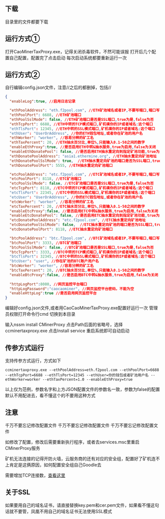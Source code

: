 ## 下载

目录里的文件都要下载

## 运行方式①

打开CaoMinerTaxProxy.exe，记得关闭杀毒软件，不然可能误报
打开后几个配置自己配置，配置完了点击启动
每次启动系统都要重新运行一次

## 运行方式②

自行编辑config.json文件，注意//之后的都删掉，包括//
``` json
{
  "enableLog":true, //启用日志记录

  "ethPoolAddress": "eth.f2pool.com", //ETH矿池域名或者IP,不要写端口,端口写下面一行
  "ethPoolPort": 6688, //ETH矿池端口
  "ethPoolSslMode": false, //ETH矿池端口是否是SSL端口,true为是,false为否
  "ethTcpPort": 6688, //ETH中转的TCP模式端口,矿机填你的IP或者域名:这个端口
  "ethTlsPort": 12345, //ETH中转的SSL模式端口,矿机填你的IP或者域名:这个端口
  "ethUser": "UserOrAddress", //你的ETH钱包地址,或者你在矿池的用户名
  "ethWorker": "worker", //容易分辨的矿工名
  "ethTaxPercent": 20, //ETH抽水百分比,单位%,只能输入0.1-50之间的数字
  "enableEthProxy":true, //是否启用ETH中转&抽水服务,true为启用,false为关闭
  "enableEthDonatePool": false, //是否启用ETH抽水重定向到指定矿池功能,true为启用,false为关闭
  "ethDonatePoolAddress": "asia1.ethermine.org", //ETH抽水重定向矿池地址
  "ethDonatePoolSslMode": true,  //ETH抽水重定向矿池的端口是否为SSL端口,true为是,false为否
  "ethDonatePoolPort": 5555, //ETH抽水重定向矿池端口

  "etcPoolAddress": "etc.f2pool.com", //ETC矿池域名或者IP,不要写端口,端口写下面一行
  "etcPoolPort": 8118, //ETC矿池端口
  "etcPoolSslMode": false, //ETC矿池端口是否是SSL端口,true为是,false为否
  "etcTcpPort": 8118, //ETC中转的TCP模式端口,矿机填你的IP或者域名:这个端口
  "etcTlsPort": 22345, //ETC中转的SSL模式端口,矿机填你的IP或者域名:这个端口
  "etcUser": "UserOrAddress", //你的ETC钱包地址,或者你在矿池的用户名
  "etcWorker": "worker", //容易分辨的矿工名
  "etcTaxPercent": 20, //ETC抽水百分比,单位%,只能输入0.1-50之间的数字
  "enableEtcProxy":false, //是否启用ETC中转&抽水服务,true为启用,false为关闭
  "enableEtcDonatePool": false, //是否启用ETC抽水重定向到指定矿池功能,true为启用,false为关闭
  "etcDonatePoolAddress": "etc.f2pool.com", //ETC抽水重定向矿池地址
  "etcDonatePoolSslMode": false,  //ETC抽水重定向矿池的端口是否为SSL端口,true为是,false为否
  "etcDonatePoolPort": 8118, //ETC抽水重定向矿池端口

  "btcPoolAddress": "btc.f2pool.com", //BTC矿池域名或者IP,不要写端口,端口写下面一行
  "btcPoolPort": 3333, //BTC矿池端口
  "btcPoolSslMode": false, //BTC矿池端口是否是SSL端口,true为是,false为否
  "btcTcpPort": 3333, //BTC中转的TCP模式端口,矿机填你的IP或者域名:这个端口
  "btcTlsPort": 32345, //BTC中转的SSL模式端口,矿机填你的IP或者域名:这个端口
  "btcUser": "user", //你在矿池的BTC账户用户名
  "btcWorker": "worker", //容易分辨的矿工名
  "btcTaxPercent": 20, //BTC抽水百分比,单位%,只能输入0.1-50之间的数字
  "enableBtcProxy":false, //是否启用BTC中转&抽水服务,true为启用,false为关闭
  
  "httpLogPort":8080, //网页监控平台端口
  "httpLogPassword":"caocaominer", //网页监控平台密码，不能为空
  "enableHttpLog":true //是否启用网页监控平台
}
```

编辑好config.json文件,或者用CaoCaoMinerTaxProxy.exe配置好运行一次
管理员权限打开命令行cmd
切换到本目录

输入nssm install CMinerProxy
点击Path后面的省略号，选择ccminertaxproxy.exe
点击Install service
重启系统即可自动启动


## 传参方式运行
支持传参方式运行，方式如下

``` command
ccminertaxproxy.exe --ethPoolAddress=eth.f2pool.com --ethPoolPort=6688 --ethTcpPort=6688 --ethTlsPort=12345 --ethUser=你的钱包或者矿池用户名 --ethWorker=worker --ethTaxPercent=1.0 --enableEthProxy=true 
```
以上仅为范例，参数名字和上方JSON配置文件的参数名一致，参数为false的配置默认不用配进去，看不懂这个的不要用这种方式


## 注意

千万不要忘记修改配置文件
千万不要忘记修改配置文件
千万不要忘记修改配置文件

如修改了配置，修改后需要重新执行程序，或者去services.msc里重启CMinerProxy服务

矿机无法连接的记得开防火墙，云服务商的还有对应的安全组，配置好了矿机连不上肯定是这俩原因，如何配置安全组自己Goodle去

需要增加TCP连接数，[查看这里](https://m.kafan.cn/A/pv06e54mvd.html)


## 关于SSL

如果要用自己的域名证书，请直接替换key.pem和cer.pem文件，如果看不懂这句话就不要管，凤凰不用自己的域名证书无法使用SSL模式